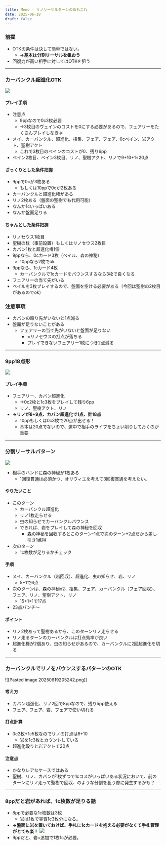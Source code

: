 ```yaml
---
title: Memo - リノリーサルターンのあれこれ
date: 2025-06-18
draft: false
---
```

### 前提
- OTKの条件は決して簡単ではない。
	- **→基本は分割リーサルを狙おう**
- 回復力が高い相手に対してはOTKを狙う
---
### カーバンクル超進化OTK
![](20250619194627.png)
#### プレイ手順
- 注意点
	- 9ppなので0c3枚必要
	- →3枚目のヴェインのコストを0にする必要があるので、フェアリーをたくさんプレイしなきゃ
- メイ、カーバンクル、超進化、招集、フェア、フェア、0cベイン、岩アクト、聖樹アクト
	- これで3枚目のベインのコストが0、残り6pp
- ベイン2枚目、ベイン3枚目、リノ、聖樹アクト、リノで9+10+1=20点
#### ざっくりとした条件把握
- 9ppで0cが3枚ある
	- もしくは10ppで0cが2枚ある
- カーバンクルと超進化権がある
- リノ2枚ある（盤面の聖樹でも代用可能）
- なんか1cいっぱいある
- なんか盤面足りる
#### ちゃんとした条件把握
- リノセウス1枚目
- 聖樹の杖（事前設置）もしくはリノセウス2枚目
- カバン1枚と超進化権1個
- 9ppなら、0cカード3枚（ベイル、森の神秘）
	- 10ppなら2枚でok
- 9ppなら、1cカード4枚
	- カーバンクルで1cカードをバウンスするなら3枚で良くなる
- フェアリーの当て先がいる
- ベイルを3枚プレイするので、盤面を空ける必要がある（今回は聖樹の2枚目があるのでok）
### 注意事項
- カバンの殴り先がいないと1点減る
- 盤面が足りないことがある
	- フェアリーの当て先がいないと盤面が足りない
		- =リノセウスの打点が落ちる
		- プレイできないフェアリー1枚につき2点減る
---
### 9pp18点形
![](20250618171434.png)
#### プレイ手順
- フェアリー、カバン超進化
	- →0c2枚と1c3枚をプレイして残り6pp
	- リノ、聖樹アクト、リノ
- **→リノが8+9点、カバン超進化で1点、計18点**
	- 10ppもしくは0c3枚で20点が出せる！
	- 基本は20点でないので、道中で相手のライフをちょい削りしておくのが重要
---
### 分割リーサルパターン
![](20250619194316.png)
- 相手のハンドに森の神秘が1枚ある
	- 1回復貫通は必須かつ、オリヴィエを考えて3回復貫通を考えたい。
#### やりたいこと
- このターン
	- カーバンクル超進化
	- リノ1枚走らせる
	- 虫の知らせでカーバンクルバウンス
	- できれば、岩をプレイして森の神秘を回収
		- 森の神秘を回収するとこのターン-1点で次のターン+2点だから差し引き1点得
- 次のターン
	- 1c枚数が足りるかチェック
#### 手順
- メイ、カーバンクル（岩回収）、超進化、虫の知らせ、岩、リノ
	- 5+1で6点
- 次のターンは、森の神秘x2、招集、フェア、カーバンクル（フェア回収）、フェア、リノ、聖樹アクト、リノ
	- 15+1+1で17点
- 23点パンチ〜
#### ポイント
- リノ2枚あって聖樹あるから、このターンリノ走らせる
- リノ走るターンのカーバンクルは打点効率が良い
- 超進化権が2個あり、虫の知らせがあるので、カーバンクルに2回超進化を切る
---
### カーバンクルでリノをバウンスするパターンのOTK
![[Pasted image 20250619205242.png]]
#### 考え方
- カバン超進化、リノ2回で8ppなので、残り5pp使える
- フェア、フェア、岩、フェアで使い切れる
#### 打点計算
- 0c2枚+1c5枚なのでリノの打点は8+10
	- 岩を1c3枚とカウントしている
- 超進化殴りと岩アクトで20点
#### 注意点
- かなりレアなケースではある
- 聖樹、リノ、カバンが1枚ずつで1cコスがいっぱいある状況において、前のターンにリノ走って聖樹で回収、のような分割を狙う際に発生するかも？
---
### 8ppだと岩があれば、1c枚数が足りる話
- 8ppで必要な1c枚数は3枚
	- 岩は1枚で実質1c3枚分になる。
- **→盤面に岩を置いておけば、手札に1cカードを抱える必要がなくて手札管理がとても楽！**
![](20250623181237.png)
- 9ppだと、岩+追加で1枚1cが必要。